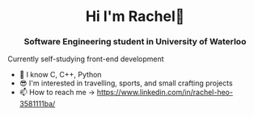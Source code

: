 <h1 align="center">Hi I'm Rachel👋</h1>
<h3 align="center">Software Engineering student in University of Waterloo</h3>

Currently self-studying front-end development

- 🌱 I know C, C++, Python 
- 😎 I'm interested in travelling, sports, and small crafting projects 
- 📫 How to reach me -> https://www.linkedin.com/in/rachel-heo-3581111ba/

